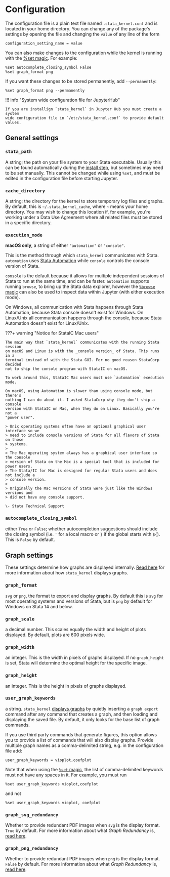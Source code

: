 # Configuration

The configuration file is a plain text file named `.stata_kernel.conf` and is
located in your home directory. You can change any of the package's settings by
opening the file and changing the `value` of any line of the form

```
configuration_setting_name = value
```

You can also make changes to the configuration while the kernel is running with the [%set magic](magics.md#set). For example:

```
%set autocomplete_closing_symbol False
%set graph_format png
```

If you want these changes to be stored permanently, add `--permanently`:
```
%set graph_format png --permanently
```

!!! info "System wide configuration file for JupyterHub"

    If you are installign `stata_kernel` in Jupyter Hub you must create a system
    wide configuration file in `/etc/stata_kernel.conf` to provide default
    values.

## General settings

### `stata_path`

A string; the path on your file system to your Stata executable. Usually this can be found automatically during the [install step](../getting_started.md#package-install), but sometimes may need to be set manually. This cannot be changed while using `%set`, and must be edited in the configuration file before starting Jupyter.

### `cache_directory`

A string; the directory for the kernel to store temporary log files and graphs. By default, this is `~/.stata_kernel_cache`, where `~` means your home directory. You may wish to change this location if, for example, you're working under a Data Use Agreement where all related files must be stored in a specific directory.

### `execution_mode`

**macOS only**, a string of either `"automation"` or `"console"`.

This is the method through which `stata_kernel` communicates with Stata. `automation` uses [Stata Automation](https://www.stata.com/automation/) while `console` controls the console version of Stata.

`console` is the default because it allows for multiple independent sessions
of Stata to run at the same time, and can be faster. `automation` supports running `browse`, to bring up the Stata data explorer, however the [`%browse` magic](magics.md#browse) can also be used to inspect data within Jupyter (with either execution mode).

On Windows, all communication with Stata happens through Stata Automation, because Stata console doesn't exist for Windows. On Linux/Unix all communication happens through the console, because Stata Automation doesn't exist for Linux/Unix.

???+ warning "Notice for StataIC Mac users"

    The main way that `stata_kernel` communicates with the running Stata session
    on macOS and Linux is with the _console version_ of Stata. This runs in a
    terminal instead of with the Stata GUI. For no good reason StataCorp decided
    not to ship the console program with StataIC on macOS.

    To work around this, StataIC Mac users must use `automation` execution mode.

    On macOS, using Automation is slower than using console mode, but there's
    nothing I can do about it. I asked StataCorp why they don't ship a console
    version with StataIC on Mac, when they do on Linux. Basically you're not a
    "power user".

    > Unix operating systems often have an optional graphical user interface so we
    > need to include console versions of Stata for all flavors of Stata on those
    > systems.
    >
    > The Mac operating system always has a graphical user interface so the console
    > version of Stata on the Mac is a special tool that is included for power users.
    > The Stata/IC for Mac is designed for regular Stata users and does not include a
    > console version.
    >
    > Originally the Mac versions of Stata were just like the Windows versions and
    > did not have any console support.

    \- Stata Technical Support

### `autocomplete_closing_symbol`

either `True` or `False`; whether autocompletion suggestions should include the closing symbol (i.e. ``'`` for a local macro or `}` if the global starts with `${`). This is `False` by default.

## Graph settings

These settings determine how graphs are displayed internally. [Read here](intro.md#displaying-graphs) for more information about how `stata_kernel` displays graphs.

### `graph_format`

`svg` or `png`, the format to export and display graphs. By default this is `svg` for most operating systems and versions of Stata, but is `png` by default for Windows on Stata 14 and below.

### `graph_scale`

a decimal number. This scales equally the width and height of plots displayed. By default, plots are 600 pixels wide.

### `graph_width`

an integer. This is the width in pixels of graphs displayed. If no `graph_height` is set, Stata will determine the optimal height for the specific image.

### `graph_height`

an integer. This is the height in pixels of graphs displayed.

### `user_graph_keywords`

a string. `stata_kernel` [displays graphs](intro.md#displaying-graphs) by quietly inserting a `graph export` command after any command that creates a graph, and then loading and displaying the saved file. By default, it only looks for the base list of graph commands.

If you use third party commands that generate figures, this option allows you to provide a list of commands that will also display graphs. Provide multiple graph names as a comma-delimited string, e.g. in the configuration file add:

```
user_graph_keywords = vioplot,coefplot
```

Note that when using the [`%set` magic](magics.md#set), the list of comma-delimited keywords must not have any spaces in it. For example, you must run

```
%set user_graph_keywords vioplot,coefplot
```

and not

```
%set user_graph_keywords vioplot, coefplot
```

### `graph_svg_redundancy`

Whether to provide redundant PDF images when `svg` is the display format. `True` by default.
For more information about what _Graph Redundancy_ is, [read here](intro.md#graph-redundancy).

### `graph_png_redundancy`

Whether to provide redundant PDF images when `png` is the display format. `False` by default.
For more information about what _Graph Redundancy_ is, [read here](intro.md#graph-redundancy).
